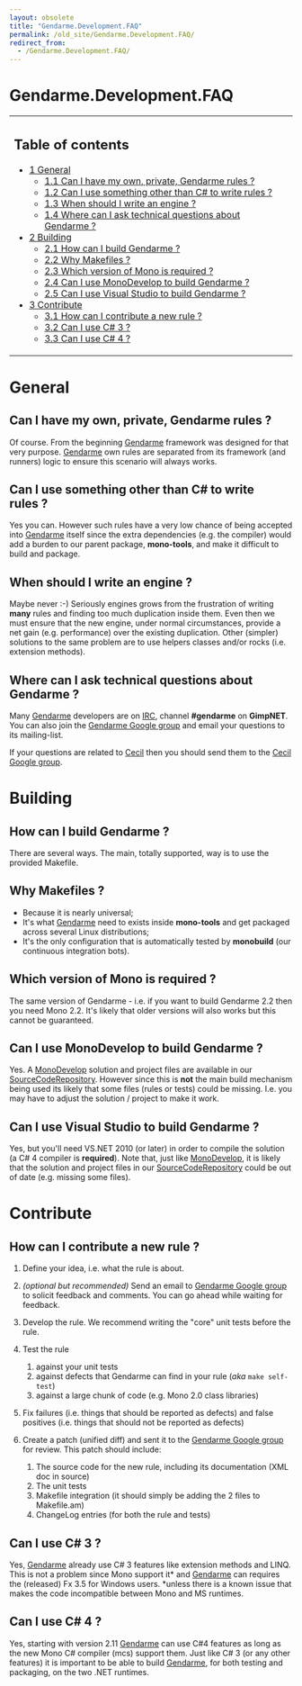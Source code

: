 ```yaml
---
layout: obsolete
title: "Gendarme.Development.FAQ"
permalink: /old_site/Gendarme.Development.FAQ/
redirect_from:
  - /Gendarme.Development.FAQ/
---
```


Gendarme.Development.FAQ
========================

<table>
<col width="100%" />
<tbody>
<tr class="odd">
<td align="left"><h2>Table of contents</h2>
<ul>
<li><a href="#General">1 General</a>
<ul>
<li><a href="#Can_I_have_my_own.2C_private.2C_Gendarme_rules_.3F">1.1 Can I have my own, private, Gendarme rules ?</a></li>
<li><a href="#Can_I_use_something_other_than_C.23_to_write_rules_.3F">1.2 Can I use something other than C# to write rules ?</a></li>
<li><a href="#When_should_I_write_an_engine_.3F">1.3 When should I write an engine ?</a></li>
<li><a href="#Where_can_I_ask_technical_questions_about_Gendarme_.3F">1.4 Where can I ask technical questions about Gendarme ?</a></li>
</ul></li>
<li><a href="#Building">2 Building</a>
<ul>
<li><a href="#How_can_I_build_Gendarme_.3F">2.1 How can I build Gendarme ?</a></li>
<li><a href="#Why_Makefiles_.3F">2.2 Why Makefiles ?</a></li>
<li><a href="#Which_version_of_Mono_is_required_.3F">2.3 Which version of Mono is required ?</a></li>
<li><a href="#Can_I_use_MonoDevelop_to_build_Gendarme_.3F">2.4 Can I use MonoDevelop to build Gendarme ?</a></li>
<li><a href="#Can_I_use_Visual_Studio_to_build_Gendarme_.3F">2.5 Can I use Visual Studio to build Gendarme ?</a></li>
</ul></li>
<li><a href="#Contribute">3 Contribute</a>
<ul>
<li><a href="#How_can_I_contribute_a_new_rule_.3F">3.1 How can I contribute a new rule ?</a></li>
<li><a href="#Can_I_use_C.23_3_.3F">3.2 Can I use C# 3 ?</a></li>
<li><a href="#Can_I_use_C.23_4_.3F">3.3 Can I use C# 4 ?</a></li>
</ul></li>
</ul></td>
</tr>
</tbody>
</table>

General
=======

Can I have my own, private, Gendarme rules ?
--------------------------------------------

Of course. From the beginning [Gendarme]({{site.github.url}}/old_site/Gendarme "Gendarme") framework was designed for that very purpose. [Gendarme]({{site.github.url}}/old_site/Gendarme "Gendarme") own rules are separated from its framework (and runners) logic to ensure this scenario will always works.

Can I use something other than C\# to write rules ?
---------------------------------------------------

Yes you can. However such rules have a very low chance of being accepted into [Gendarme]({{site.github.url}}/old_site/Gendarme "Gendarme") itself since the extra dependencies (e.g. the compiler) would add a burden to our parent package, **mono-tools**, and make it difficult to build and package.

When should I write an engine ?
-------------------------------

Maybe never :-) Seriously engines grows from the frustration of writing **many** rules and finding too much duplication inside them. Even then we must ensure that the new engine, under normal circumstances, provide a net gain (e.g. performance) over the existing duplication. Other (simpler) solutions to the same problem are to use helpers classes and/or rocks (i.e. extension methods).

Where can I ask technical questions about Gendarme ?
----------------------------------------------------

Many [Gendarme]({{site.github.url}}/old_site/Gendarme "Gendarme") developers are on [IRC]({{site.github.url}}/old_site/IRC "IRC"), channel **\#gendarme** on **GimpNET**. You can also join the [Gendarme Google group](http://groups.google.com/group/gendarme) and email your questions to its mailing-list.

If your questions are related to [Cecil]({{site.github.url}}/old_site/Cecil "Cecil") then you should send them to the [Cecil Google group](http://groups.google.com/group/mono-cecil?hl=en).

Building
========

How can I build Gendarme ?
--------------------------

There are several ways. The main, totally supported, way is to use the provided Makefile.

Why Makefiles ?
---------------

-   Because it is nearly universal;
-   It's what [Gendarme]({{site.github.url}}/old_site/Gendarme "Gendarme") need to exists inside **mono-tools** and get packaged across several Linux distributions;
-   It's the only configuration that is automatically tested by **monobuild** (our continuous integration bots).

Which version of Mono is required ?
-----------------------------------

The same version of Gendarme - i.e. if you want to build Gendarme 2.2 then you need Mono 2.2. It's likely that older versions will also works but this cannot be guaranteed.

Can I use MonoDevelop to build Gendarme ?
-----------------------------------------

Yes. A [MonoDevelop]({{site.github.url}}/old_site/MonoDevelop "MonoDevelop") solution and project files are available in our [SourceCodeRepository]({{site.github.url}}/old_site/SourceCodeRepository "SourceCodeRepository"). However since this is **not** the main build mechanism being used its likely that some files (rules or tests) could be missing. I.e. you may have to adjust the solution / project to make it work.

Can I use Visual Studio to build Gendarme ?
-------------------------------------------

Yes, but you'll need VS.NET 2010 (or later) in order to compile the solution (a C\# 4 compiler is **required**). Note that, just like [MonoDevelop]({{site.github.url}}/old_site/MonoDevelop "MonoDevelop"), it is likely that the solution and project files in our [SourceCodeRepository]({{site.github.url}}/old_site/SourceCodeRepository "SourceCodeRepository") could be out of date (e.g. missing some files).

Contribute
==========

How can I contribute a new rule ?
---------------------------------

1.  Define your idea, i.e. what the rule is about.
2.  *(optional but recommended)* Send an email to [Gendarme Google group](http://groups.google.com/group/gendarme) to solicit feedback and comments. You can go ahead while waiting for feedback.
3.  Develop the rule. We recommend writing the "core" unit tests before the rule.
4.  Test the rule
    1.  against your unit tests
    2.  against defects that Gendarme can find in your rule (*aka* `make self-test`)
    3.  against a large chunk of code (e.g. Mono 2.0 class libraries)

5.  Fix failures (i.e. things that should be reported as defects) and false positives (i.e. things that should not be reported as defects)
6.  Create a patch (unified diff) and sent it to the [Gendarme Google group](http://groups.google.com/group/gendarme) for review. This patch should include:
    1.  The source code for the new rule, including its documentation (XML doc in source)
    2.  The unit tests
    3.  Makefile integration (it should simply be adding the 2 files to Makefile.am)
    4.  ChangeLog entries (for both the rule and tests)

Can I use C\# 3 ?
-----------------

Yes, [Gendarme]({{site.github.url}}/old_site/Gendarme "Gendarme") already use C\# 3 features like extension methods and LINQ. This is not a problem since Mono support it\* and [Gendarme]({{site.github.url}}/old_site/Gendarme "Gendarme") can requires the (released) Fx 3.5 for Windows users. \*unless there is a known issue that makes the code incompatible between Mono and MS runtimes.

Can I use C\# 4 ?
-----------------

Yes, starting with version 2.11 [Gendarme]({{site.github.url}}/old_site/Gendarme "Gendarme") can use C\#4 features as long as the new Mono C\# compiler (mcs) support them. Just like C\# 3 (or any other features) it is important to be able to build [Gendarme]({{site.github.url}}/old_site/Gendarme "Gendarme"), for both testing and packaging, on the two .NET runtimes.

